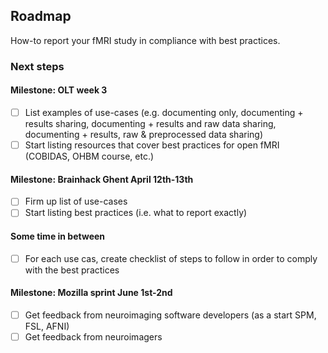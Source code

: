 ## Roadmap
How-to report your fMRI study in compliance with best practices.

### Next steps

#### Milestone: OLT week 3
 - [ ] List examples of use-cases (e.g. documenting only, documenting + results sharing, documenting + results and raw data sharing, documenting + results, raw & preprocessed data sharing)
 - [ ] Start listing resources that cover best practices for open fMRI (COBIDAS, OHBM course, etc.)
 
#### Milestone: Brainhack Ghent April 12th-13th
 - [ ] Firm up list of use-cases
 - [ ] Start listing best practices (i.e. what to report exactly)

#### Some time in between
 - [ ] For each use cas, create checklist of steps to follow in order to comply with the best practices

#### Milestone: Mozilla sprint June 1st-2nd
 - [ ] Get feedback from neuroimaging software developers (as a start SPM, FSL, AFNI)
 - [ ] Get feedback from neuroimagers
